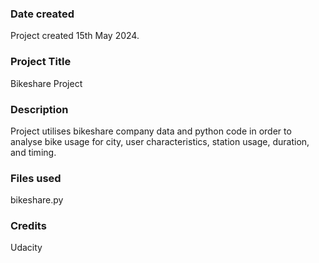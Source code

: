 ### Date created

Project created 15th May 2024.

### Project Title

Bikeshare Project

### Description

Project utilises bikeshare company data and python code in order to analyse bike usage for city, user characteristics, station usage, duration, and timing.

### Files used

bikeshare.py

### Credits

Udacity
